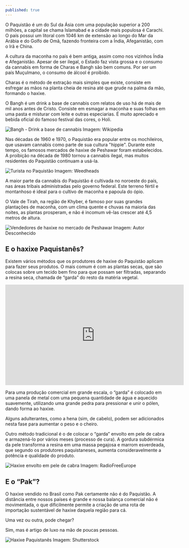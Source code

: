 ```yaml
---
published: true
---
```

O Paquistão é um do Sul da Ásia com uma população superior a 200 milhões, a capital se chama Islamabad e a cidade mais populosa é Carachi. O país possui um litoral com 1046 km de extensão ao longo do Mar da Arábia e do Golfo de Omã, fazendo fronteira com a Índia, Afeganistão, com o Irã e China. 

A cultura da maconha no país é bem antiga, assim como nos vizinhos Índia e Afeganistão. Apesar de ser ilegal, o Estado faz vista grossa e o consumo da cannabis em forma de Charas e Bangh são bem comuns. Por ser um país Muçulmano, o consumo de álcool é proibido.

Charas é o método de extração mais simples que existe, consiste em esfregar as mãos na planta cheia de resina até que grude na palma da mão, formando o haxixe. 

O Bangh é um drink a base de cannabis com relatos de uso há de mais de mil anos antes de Cristo. Consiste em esmagar a maconha e suas folhas em uma pasta e misturar com leite e outras especiarias. É muito apreciado e bebida oficial do famoso festival das cores, o Holi.

<img src="https://upload.wikimedia.org/wikipedia/commons/9/9f/Process_of_making_bhang_in_Punjab%2C_India.jpg" alt="Bangh - Drink a base de cannabis">
Imagem: Wikipedia

Nas décadas de 1960 e 1970, o Paquistão era popular entre os mochileiros, que usavam cannabis como parte de sua cultura "hippie". Durante este tempo, os famosos mercados de haxixe de Peshawar foram estabelecidos. A proibição na década de 1980 tornou a cannabis ilegal, mas muitos residentes do Paquistão continuam a usá-la.

<img src="https://i.imgur.com/SeQoxfr.jpg" alt="Turista no Paquistão">
Imagem: Weedheads

A maior parte da cannabis do Paquistão é cultivada no noroeste do país, nas áreas tribais administradas pelo governo federal. Este terreno fértil e montanhoso é ideal para o cultivo de maconha e papoula do ópio.

O Vale de Tirah, na região de Khyber, é famoso por suas grandes plantações de maconha, com um clima quente e chuvas na maioria das noites, as plantas prosperam, e não é incomum vê-las crescer até 4,5 metros de altura.

<img src="https://i.imgur.com/dJa6ZRC.png" alt="Vendedores de haxixe no mercado de Peshawar">
Imagem: Autor Desconhecido

## E o haxixe Paquistanês?
Existem vários métodos que os produtores de haxixe do Paquistão aplicam para fazer seus produtos. O mais comum é com as plantas secas, que são colocas sobre um tecido bem fino para que possam ser filtradas, separando a resina seca, chamada de “garda” do resto da matéria vegetal.

<iframe width="560" height="315" src="https://www.youtube.com/embed/6f89x4Lm9XU" frameborder="0" allow="accelerometer; autoplay; encrypted-media; gyroscope; picture-in-picture" allowfullscreen></iframe>

Para uma produção comercial em grande escala, o “garda” é colocado em uma panela de metal com uma pequena quantidade de água e aquecido suavemente, utilizando uma grande pedra para pressionar e unir o pólen, dando forma ao haxixe. 

Alguns adulterantes, como a hena (sim, de cabelo), podem ser adicionados nesta fase para aumentar o peso e o cheiro.

Outro método tradicional é o de colocar o “garda” envolto em pele de cabra e armazená-lo por vários meses (processo de cura). A gordura subdérmica da pele transforma a resina em uma massa pegajosa e marrom esverdeada, que segundo os produtores paquistaneses, aumenta consideravelmente a potência e qualidade do produto.

<img src="https://i.imgur.com/n3YWGmH.jpg" alt="Haxixe envolto em pele de cabra">
Imagem: RadioFreeEurope

## E o “Pak”?
O haxixe vendido no Brasil como Pak certamente não é do Paquistão. A distância entre nossos países é grande e nossa balança comercial não é movimentada, o que dificilmente permite a criação de uma rota de importação sustentável de haxixe daquela região para cá.

Uma vez ou outra, pode chegar? 

Sim, mas é artigo de luxo na mão de poucas pessoas.

<img src="https://i.imgur.com/9Bog5eA.jpg" alt="Haxixe Paquistanês">
Imagem: Shutterstock
